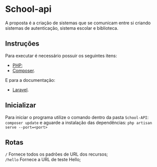 # School-api


A proposta é a criação de sistemas que se comunicam entre si criando sistemas de autenticação, sistema escolar e biblioteca.

## Instruções

Para executar é necessário possuir os seguintes itens:

- [PHP](https://www.php.net);
- [Composer](https://getcomposer.org).

E para a documentação:

- [Laravel](https://laravel.com/docs/10.x).

## Inicializar
Para iniciar o programa utilize o comando dentro da pasta `School-API`: `composer update` e aguarde a instalação das dependências: `php artisan serve --port=<port>`

## Rotas

`/` Fornece todos os padrões de URL dos recursos;<br/>
`/hello` Fornece a URL de teste Hello;
